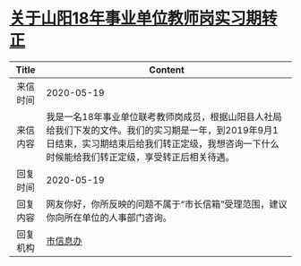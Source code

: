 # <a href="http://www.shangluo.gov.cn/zmhd/ldxxxx.jsp?urltype=leadermail.LeaderMailContentUrl&wbtreeid=1112&leadermailid=5869">关于山阳18年事业单位教师岗实习期转正</a>
| Title |                                                Content                                                 |
|:-----:|--------------------------------------------------------------------------------------------------------|
| 来信时间  | 2020-05-19                                                                                             |
| 来信内容  | 我是一名18年事业单位联考教师岗成员，根据山阳县人社局给我们下发的文件。我们的实习期是一年，到2019年9月1日结束，实习期结束后给我们转正定级，我想咨询一下什么时候能给我们转正定级，享受转正后相关待遇。 |
| 回复时间  | 2020-05-19                                                                                             |
| 回复内容  | 网友你好，你所反映的问题不属于“市长信箱”受理范围，建议你向所在单位的人事部门咨询。                                                             |
| 回复机构  | <a href="../../categories/agencies/市信息办.md">市信息办</a>                                                     |